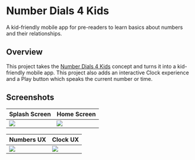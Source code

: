 # Number Dials 4 Kids
A kid-friendly mobile app for pre-readers to learn basics about numbers and their relationships.

## Overview
This project takes the [Number Dials 4 Kids](https://github.com/blairneumann/numberdials4kids.angular) concept and turns it into a kid-friendly mobile app. This project also adds an interactive Clock experience and a Play button which speaks the current number or time.

## Screenshots

Splash Screen|Home Screen
--|--
<img src="/../screenshots/img/SplashScreen.png?raw=true" />|<img src="/../screenshots/img/Home.png?raw=true" />

Numbers UX|Clock UX
--|--
<img src="/../screenshots/img/Numbers.png?raw=true" />|<img src="/../screenshots/img/Clock.png?raw=true" />
